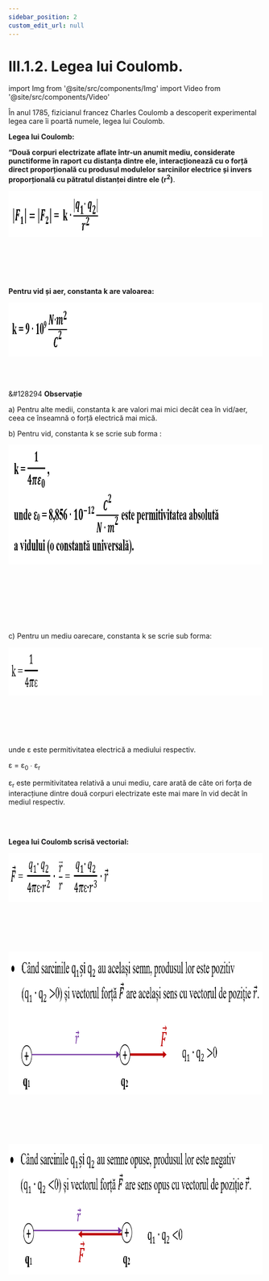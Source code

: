 ```yaml
---
sidebar_position: 2
custom_edit_url: null
---
```


# III.1.2. Legea lui Coulomb.





import Img from '@site/src/components/Img'
import Video from '@site/src/components/Video'





<div class="alert alert--primary" role="alert">


În anul 1785, fizicianul francez  Charles Coulomb a descoperit experimental legea care îi poartă numele, legea lui Coulomb.

**Legea lui Coulomb:** 

**“Două corpuri electrizate aflate într-un anumit mediu, considerate punctiforme în raport cu distanța dintre ele, interacționează cu o forță direct proporțională cu produsul modulelor sarcinilor electrice și invers proporțională cu pătratul distanței dintre ele (r<sup>2</sup>)**. 


<Img className="img-responsive4" src="fizica/clasa12/capitolul3/III-1-2-legea-lui-coulomb-poza1-formula-legii-lui-coulomb.png" width="1000" height="92" lazy={false} />

<br></br>
<br></br>


**Pentru vid și aer, constanta k are valoarea:**



<Img className="img-responsive4" src="fizica/clasa12/capitolul3/III-1-2-legea-lui-coulomb-poza2-valoarea-constantei-k-pentru-vid-si-aer.png" width="1000" height="108" lazy={false} />





</div>


<br></br>


<div class="alert alert--secondary" role="alert">

&#128294 **Observație**

a)	Pentru alte medii, constanta k are valori mai mici decât cea în vid/aer, ceea ce înseamnă o forță electrică mai mică.

b)	Pentru vid, constanta k se scrie sub forma :    


<Img className="img-responsive4" src="fizica/clasa12/capitolul3/III-1-2-legea-lui-coulomb-poza3-valoarea-constantei-k-pentru-vid.png" width="1000" height="238" lazy={false} />

<br></br>
<br></br>
<br></br>


c)	Pentru un mediu oarecare, constanta k se scrie sub forma:  


<Img className="img-responsive4" src="fizica/clasa12/capitolul3/III-1-2-legea-lui-coulomb-poza4-valoarea-constantei-k-pentru-un-mediu-oarecare.png" width="1000" height="96" lazy={false} />

<br></br>
<br></br>

unde ε este permitivitatea electrică a mediului respectiv.
 
ɛ = ε<sub>0</sub> ∙ ε<sub>r</sub> 

ε<sub>r</sub> este permitivitatea relativă a unui mediu, care arată de câte ori forța de interacțiune dintre două corpuri electrizate este mai mare în vid decât în mediul respectiv.




</div>



<br></br>




<div class="alert alert--primary" role="alert">

**Legea lui Coulomb scrisă vectorial:**


<Img className="img-responsive4" src="fizica/clasa12/capitolul3/III-1-2-legea-lui-coulomb-poza5-legea-lui-coulomb-scrisa-vectorial.png" width="1000" height="97" />

<br></br>
<br></br>


<Img className="img-responsive4" src="fizica/clasa12/capitolul3/III-1-2-legea-lui-coulomb-poza6-grafic-legea-lui-coulomb-cand-sarcinile-q1-si-q2-au-acelasi-semn.png" width="1000" height="284" />

<br></br>
<br></br>


<Img className="img-responsive4" src="fizica/clasa12/capitolul3/III-1-2-legea-lui-coulomb-poza7-grafic-legea-lui-coulomb-cand-sarcinile-q1-si-q2-au-semne-diferite.png" width="1000" height="258" />






</div>


